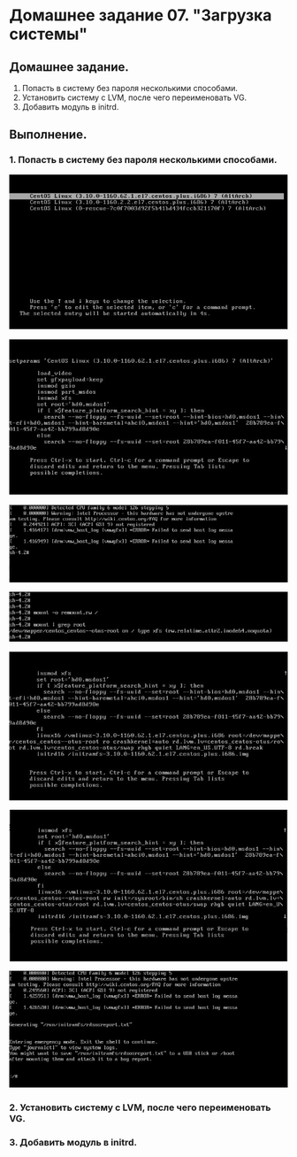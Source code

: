 # Домашнее задание 07. "Загрузка системы"

## Домашнее задание.

1. Попасть в систему без пароля несколькими способами.
2. Установить систему с LVM, после чего переименовать VG.
3. Добавить модуль в initrd.

## Выполнение.

### 1. Попасть в систему без пароля несколькими способами.

![](1-0.JPG)

![](1-1.JPG)

![](1-2.JPG)

![](1-3.JPG)

![](1-4.JPG)

![](1-5.JPG)

![](1-6.JPG)

### 2. Установить систему с LVM, после чего переименовать VG.



### 3. Добавить модуль в initrd.

